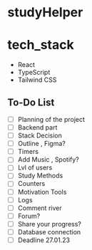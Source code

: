 # studyHelper

# tech_stack

- React
- TypeScript
- Tailwind CSS

## To-Do List

- [ ] Planning of the project
- [ ] Backend part
- [ ] Stack Decision
- [ ] Outline , Figma?
- [ ] Timers
- [ ] Add Music , Spotify?
- [ ] Lvl of users
- [ ] Study Methods
- [ ] Counters
- [ ] Motivation Tools
- [ ] Logs
- [ ] Comment river
- [ ] Forum?
- [ ] Share your progress?
- [ ] Database connection
- [ ] Deadline 27.01.23
